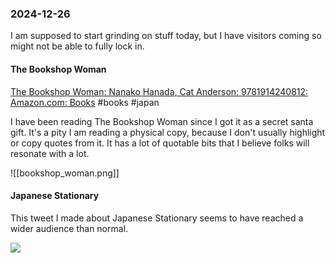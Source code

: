 ### 2024-12-26
I am supposed to start grinding on stuff today, but I have visitors coming so might not be able to fully lock in.

#### The Bookshop Woman
[The Bookshop Woman: Nanako Hanada, Cat Anderson: 9781914240812: Amazon.com: Books](https://www.amazon.com/Bookshop-Woman-Nanako-Hanada/dp/1914240812) #books #japan

I have been reading The Bookshop Woman since I got it as a secret santa gift. It's a pity I am reading a physical copy, because I don't usually highlight or copy quotes from it. It has a lot of quotable bits that I believe folks will resonate with a lot.

![[bookshop_woman.png]]

#### Japanese Stationary
This tweet I made about Japanese Stationary seems to have reached a wider audience than normal.

![](https://x.com/debugjois/status/1871911477386645597)

